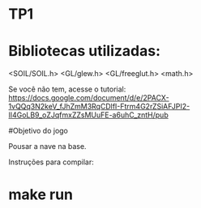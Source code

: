 # TP1

# Bibliotecas utilizadas:

 <SOIL/SOIL.h>
 <GL/glew.h>
 <GL/freeglut.h>
 <math.h>

Se você não tem, acesse o tutorial:
https://docs.google.com/document/d/e/2PACX-1vQQq3N2keV_fJhZmM3RqCDlfI-Ftrm4G2rZSiAFJPI2-lI4GoLB9_oZJqfmxZZsMUuFE-a6uhC_zntH/pub

#Objetivo do jogo

Pousar a nave na base.

Instruções para compilar:
#   make run
